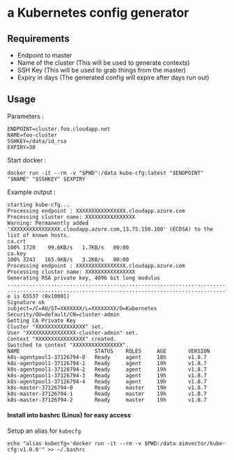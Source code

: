 # a Kubernetes config generator

## Requirements

* Endpoint to master
* Name of the cluster (This will be used to generate contexts)
* SSH Key (This will be used to grab things from the master)
* Expiry in days (The generated config will expire after days run out)

## Usage

Parameters : <br/>

```
ENDPOINT=cluster.foo.cloudapp.net
NAME=foo-cluster
SSHKEY=/data/id_rsa
EXPIRY=30
```

Start docker : <br/>

```
docker run -it --rm -v "$PWD":/data kube-cfg:latest "$ENDPOINT" "$NAME" "$SSHKEY" $EXPIRY

```

Example output : 

```
starting kube-cfg...
Processing endpoint : XXXXXXXXXXXXXXXX.cloudapp.azure.com
Processing cluster name: XXXXXXXXXXXXXXXX
Warning: Permanently added 'XXXXXXXXXXXXXXXX.cloudapp.azure.com,13.75.150.100' (ECDSA) to the list of known hosts.
ca.crt                                                                                                                                                                 100% 1720    99.6KB/s   1.7KB/s   00:00    
ca.key                                                                                                                                                                 100% 3243   165.9KB/s   3.2KB/s   00:00    
Processing endpoint : XXXXXXXXXXXXXXXX.cloudapp.azure.com
Processing cluster name: XXXXXXXXXXXXXXXX
Generating RSA private key, 4096 bit long modulus
..................................................................................................................................................................................................++
........................................................................................................................................................................................................................++
e is 65537 (0x10001)
Signature ok
subject=/C=AU/ST=XXXXXXX/L=XXXXXXXX/O=Kubernetes Security/OU=default/CN=cluster-admin
Getting CA Private Key
Cluster "XXXXXXXXXXXXXXXX" set.
User "XXXXXXXXXXXXXXXX-cluster-admin" set.
Context "XXXXXXXXXXXXXXXX" created.
Switched to context "XXXXXXXXXXXXXXXX".
NAME                        STATUS    ROLES     AGE       VERSION
k8s-agentpool1-37126794-0   Ready     agent     18h       v1.8.7
k8s-agentpool1-37126794-1   Ready     agent     19h       v1.8.7
k8s-agentpool1-37126794-2   Ready     agent     19h       v1.8.7
k8s-agentpool1-37126794-3   Ready     agent     19h       v1.8.7
k8s-agentpool1-37126794-4   Ready     agent     19h       v1.8.7
k8s-master-37126794-0       Ready     master    19h       v1.8.7
k8s-master-37126794-1       Ready     master    19h       v1.8.7
k8s-master-37126794-2       Ready     master    19h       v1.8.7
```


#### Install into bashrc (Linux) for easy access

Setup an alias for `kubecfg`

```
echo "alias kubecfg='docker run -it --rm -v $PWD:/data aimvector/kube-cfg:v1.0.0'" >> ~/.bashrc

```
